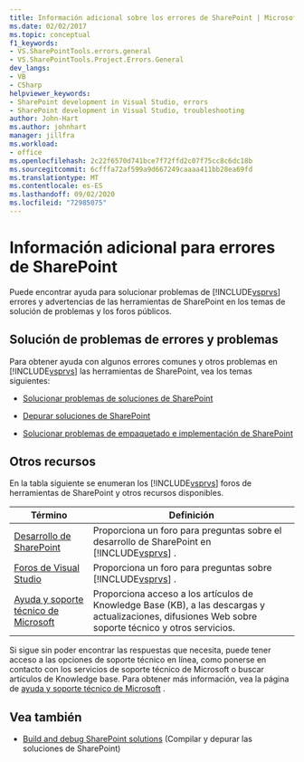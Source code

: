 ```yaml
---
title: Información adicional sobre los errores de SharePoint | Microsoft Docs
ms.date: 02/02/2017
ms.topic: conceptual
f1_keywords:
- VS.SharePointTools.errors.general
- VS.SharePointTools.Project.Errors.General
dev_langs:
- VB
- CSharp
helpviewer_keywords:
- SharePoint development in Visual Studio, errors
- SharePoint development in Visual Studio, troubleshooting
author: John-Hart
ms.author: johnhart
manager: jillfra
ms.workload:
- office
ms.openlocfilehash: 2c22f6570d741bce7f72ffd2c07f75cc8c6dc18b
ms.sourcegitcommit: 6cfffa72af599a9d667249caaaa411bb28ea69fd
ms.translationtype: MT
ms.contentlocale: es-ES
ms.lasthandoff: 09/02/2020
ms.locfileid: "72985075"
---
```

# <a name="additional-information-for-sharepoint-errors"></a>Información adicional para errores de SharePoint
  Puede encontrar ayuda para solucionar problemas de [!INCLUDE[vsprvs](../sharepoint/includes/vsprvs-md.md)] errores y advertencias de las herramientas de SharePoint en los temas de solución de problemas y los foros públicos.

## <a name="troubleshoot-errors-and-issues"></a>Solución de problemas de errores y problemas
 Para obtener ayuda con algunos errores comunes y otros problemas en [!INCLUDE[vsprvs](../sharepoint/includes/vsprvs-md.md)] las herramientas de SharePoint, vea los temas siguientes:

- [Solucionar problemas de soluciones de SharePoint](../sharepoint/troubleshooting-sharepoint-solutions.md)

- [Depurar soluciones de SharePoint](../sharepoint/debugging-sharepoint-solutions.md)

- [Solucionar problemas de empaquetado e implementación de SharePoint](../sharepoint/troubleshooting-sharepoint-packaging-and-deployment.md)

## <a name="other-resources"></a>Otros recursos
 En la tabla siguiente se enumeran los [!INCLUDE[vsprvs](../sharepoint/includes/vsprvs-md.md)] foros de herramientas de SharePoint y otros recursos disponibles.

|Término|Definición|
|----------|----------------|
|[Desarrollo de SharePoint](https://social.msdn.microsoft.com/Forums/office/home?forum=sharepointdevelopmentprevious)|Proporciona un foro para preguntas sobre el desarrollo de SharePoint en [!INCLUDE[vsprvs](../sharepoint/includes/vsprvs-md.md)] .|
|[Foros de Visual Studio](https://social.msdn.microsoft.com/Forums/vstudio/home?category=visualstudio)|Proporciona un foro para preguntas sobre [!INCLUDE[vsprvs](../sharepoint/includes/vsprvs-md.md)] .|
|[Ayuda y soporte técnico de Microsoft](https://support.microsoft.com/)|Proporciona acceso a los artículos de Knowledge Base (KB), a las descargas y actualizaciones, difusiones Web sobre soporte técnico y otros servicios.|

 Si sigue sin poder encontrar las respuestas que necesita, puede tener acceso a las opciones de soporte técnico en línea, como ponerse en contacto con los servicios de soporte técnico de Microsoft o buscar artículos de Knowledge base. Para obtener más información, vea la página de [ayuda y soporte técnico de Microsoft](https://support.microsoft.com/) .

## <a name="see-also"></a>Vea también
- [Build and debug SharePoint solutions](../sharepoint/building-and-debugging-sharepoint-solutions.md) (Compilar y depurar las soluciones de SharePoint)

